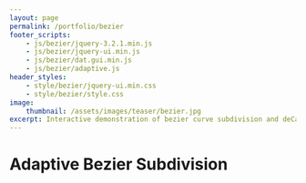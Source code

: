 ```yaml
---
layout: page
permalink: /portfolio/bezier
footer_scripts:
    - js/bezier/jquery-3.2.1.min.js
    - js/bezier/jquery-ui.min.js
    - js/bezier/dat.gui.min.js
    - js/bezier/adaptive.js
header_styles:
    - style/bezier/jquery-ui.min.css
    - style/bezier/style.css
image:
    thumbnail: /assets/images/teaser/bezier.jpg
excerpt: Interactive demonstration of bezier curve subdivision and deCasteljau's algorithm
---
```


# Adaptive Bezier Subdivision
<div id="container">
</div>

